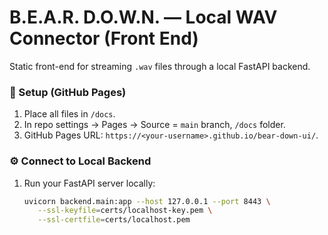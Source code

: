 # B.E.A.R. D.O.W.N. — Local WAV Connector (Front End)

Static front-end for streaming `.wav` files through a local FastAPI backend.

### 🚀 Setup (GitHub Pages)

1. Place all files in `/docs`.
2. In repo settings → Pages → Source = `main` branch, `/docs` folder.
3. GitHub Pages URL: `https://<your-username>.github.io/bear-down-ui/`.

### ⚙️ Connect to Local Backend

1. Run your FastAPI server locally:
   ```bash
   uvicorn backend.main:app --host 127.0.0.1 --port 8443 \
      --ssl-keyfile=certs/localhost-key.pem \
      --ssl-certfile=certs/localhost.pem
